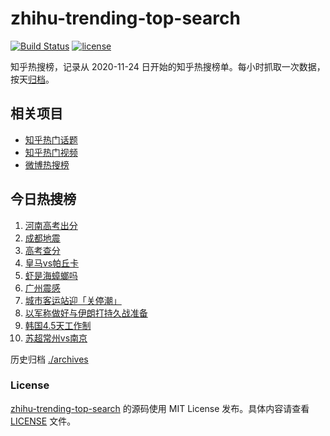 # zhihu-trending-top-search

[![Build Status](https://github.com/justjavac/zhihu-trending-top-search/workflows/ci/badge.svg?branch=main)](https://github.com/justjavac/zhihu-trending-top-search/actions)
[![license](https://img.shields.io/github/license/justjavac/zhihu-trending-top-search)](https://github.com/justjavac/zhihu-trending-top-search/blob/main/LICENSE)

知乎热搜榜，记录从 2020-11-24
日开始的知乎热搜榜单。每小时抓取一次数据，按天[归档](./archives)。

## 相关项目

- [知乎热门话题](https://github.com/justjavac/zhihu-trending-hot-questions)
- [知乎热门视频](https://github.com/justjavac/zhihu-trending-hot-video)
- [微博热搜榜](https://github.com/justjavac/weibo-trending-hot-search)

## 今日热搜榜

<!-- BEGIN -->
<!-- 最后更新时间 Wed Jun 25 2025 07:08:17 GMT+0800 (China Standard Time) -->

1. [河南高考出分](https://www.zhihu.com/search?q=河南高考出分)
1. [成都地震](https://www.zhihu.com/search?q=成都地震)
1. [高考查分](https://www.zhihu.com/search?q=高考查分)
1. [皇马vs帕丘卡](https://www.zhihu.com/search?q=皇马vs帕丘卡)
1. [虾是海蟑螂吗](https://www.zhihu.com/search?q=虾是海蟑螂吗)
1. [广州震感](https://www.zhihu.com/search?q=广州震感)
1. [城市客运站迎「关停潮」](https://www.zhihu.com/search?q=城市客运站迎「关停潮」)
1. [以军称做好与伊朗打持久战准备](https://www.zhihu.com/search?q=以军称做好与伊朗打持久战准备)
1. [韩国4.5天工作制](https://www.zhihu.com/search?q=韩国4.5天工作制)
1. [苏超常州vs南京](https://www.zhihu.com/search?q=苏超常州vs南京)

<!-- END -->

历史归档 [./archives](./archives)

### License

[zhihu-trending-top-search](https://github.com/justjavac/zhihu-trending-top-search)
的源码使用 MIT License 发布。具体内容请查看 [LICENSE](./LICENSE) 文件。
